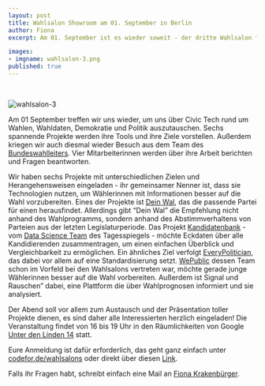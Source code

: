 ```yaml
---
layout: post
title: Wahlsalon Showroom am 01. September in Berlin
author: Fiona
excerpt: Am 01. September ist es wieder soweit - der dritte Wahlsalon findet statt und kehrt zurück nach Berlin. Eingeladen sind spannende Projekte und das Büro des Bundeswahlleiters

images:
- imgname: wahlsalon-3.png
published: true
---
```




<br>

![wahlsalon-3](/blog/wahlsalon-3.png)


Am 01 September treffen wir uns wieder, um uns über Civic Tech rund um Wahlen, Wahldaten, Demokratie und Politik auszutauschen. Sechs spannende Projekte werden ihre Tools und ihre Ziele vorstellen. Außerdem kriegen wir auch diesmal wieder Besuch aus dem Team des <a href="https://www.bundeswahlleiter.de">Bundeswahlleiters</a>. Vier Mitarbeiterinnen werden über ihre Arbeit berichten und Fragen beantworten. 

Wir haben sechs Projekte mit unterschiedlichen Zielen und Herangehensweisen eingeladen - ihr gemeinsamer Nenner ist, dass sie Technologien nutzen, um Wählerinnen mit Informationen besser auf die Wahl vorzubereiten. 
Eines der Projekte ist <a href="https://deinwal.de">Dein Wal</a>, das die passende Partei für einen herausfindet. Allerdings gibt “Dein Wal” die Empfehlung nicht anhand des Wahlprogramms, sondern anhand des Abstimmverhaltens von Parteien aus der letzten Legislaturperiode. 
Das Projekt <a href="https://wahl.tagesspiegel.de/2017/kandidatenbank/">Kandidatenbank</a> - vom <a href="https://dsst.io">Data Science Team</a> des Tagesspiegels - möchte Eckdaten über alle Kandidierenden zusammentragen, um einen einfachen Überblick und Vergleichbarkeit zu ermöglichen. Ein ähnliches Ziel verfolgt <a href="http://everypolitician.org">EveryPolitician</a>, das dabei vor allem auf eine Standardisierung setzt.  <a href="wepublic.me">WePublic</a> dessen Team schon im Vorfeld bei den Wahlsalons vertreten war, möchte gerade junge Wählerinnen besser auf die Wahl vorbereiten. Außerdem ist <a href="https://signalundrauschen.de"></a>Signal und Rauschen” dabei, eine Plattform die über Wahlprognosen informiert und sie analysiert.

Der Abend soll vor allem zum Austausch und der Präsentation toller Projekte dienen, es sind daher alle Interessierten herzlich eingeladen! 
Die Veranstaltung findet von 16 bis 19 Uhr in den Räumlichkeiten von Google <a href="https://www.openstreetmap.org/node/437319332">Unter den Linden 14</a> statt. 

Eure Anmeldung ist dafür erforderlich, das geht ganz einfach unter <a href="https://codefor.de/wahlsalons">codefor.de/wahlsalons</a> oder direkt über diesen <a href="https://codefor.de/wahlsalons/3/">Link</a>.

Falls ihr Fragen habt, schreibt einfach eine Mail an <a href="mailto:fiona.krakenbuerger@okfn.de">Fiona Krakenbürger</a>. 
 

<br>
